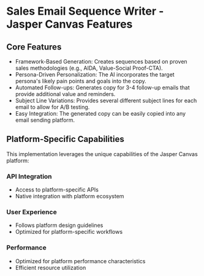 # Sales Email Sequence Writer - Jasper Canvas Features

## Core Features
- Framework-Based Generation: Creates sequences based on proven sales methodologies (e.g., AIDA, Value-Social Proof-CTA).
- Persona-Driven Personalization: The AI incorporates the target persona's likely pain points and goals into the copy.
- Automated Follow-ups: Generates copy for 3-4 follow-up emails that provide additional value and reminders.
- Subject Line Variations: Provides several different subject lines for each email to allow for A/B testing.
- Easy Integration: The generated copy can be easily copied into any email sending platform.

## Platform-Specific Capabilities
This implementation leverages the unique capabilities of the Jasper Canvas platform:

### API Integration
- Access to platform-specific APIs
- Native integration with platform ecosystem

### User Experience
- Follows platform design guidelines
- Optimized for platform-specific workflows

### Performance
- Optimized for platform performance characteristics
- Efficient resource utilization
